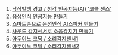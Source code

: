 1. [낙상발생 경고 / 청각 인공지능(AI) '코클 센스'](https://biz.chosun.com/stock/stock_general/2024/01/08/54C4432GBBCYVG4TJE4BR5YTTY/)<br>
2. [음성인식 인공지능 만들기](https://m.blog.naver.com/icbanq/223052067076)<br>
3. [스마트폰으로 음성인식 AI스피커 만들기](https://blog.naver.com/windv24/221683766147)<br>
4. [사운드 감지센서로 소음감지기 만들기](https://m.blog.naver.com/icbanq/222588844355)<br>
5. [아두이노 코딩 / 소리감지센서1](https://www.youtube.com/watch?v=N6v8owKJz8M)<br>
6. [아두이노 코딩 / 소리감지센서2](https://www.youtube.com/watch?v=VU6Vzhyf9E4)<br>
